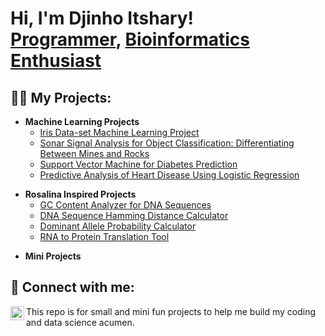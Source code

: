 <h1>Hi, I'm Djinho Itshary! <br/><a href="https://github.com/Djinho/Djinho.github.io">Programmer</a>, <a href="https://www.linkedin.com/in/djinho-itshary-671658254/">Bioinformatics Enthusiast</a></h1>

<h2>👨‍💻 My Projects:</h2>

<!-- Machine Learning Projects -->
- <b>Machine Learning Projects</b>
  - <a href="https://github.com/Djinho/Djinho.github.io/tree/main/Iris%20Data-set%20Machine%20Learning%20Project">Iris Data-set Machine Learning Project</a>
  - <a href="https://github.com/Djinho/Djinho.github.io/tree/main/Sonar%20Signal%20Analysis%20for%20Object%20Classification%3A%20Differentiating%20Between%20Mines%20and%20Rocks">Sonar Signal Analysis for Object Classification: Differentiating Between Mines and Rocks</a>
  - <a href="https://github.com/Djinho/Djinho.github.io/tree/main/Sonar%20Signal%20Analysis%20for%20Object%20Classification%3A%20Differentiating%20Between%20Mines%20and%20Rocks">Support Vector Machine for Diabetes Prediction</a>
  - <a href="https://github.com/Djinho/Djinho.github.io/tree/e4d34e355da3c4a2f550a107fee151a4525f4f4d/Predictive%20Analysis%20of%20Heart%20Disease%20Using%20Logistic%20Regression">Predictive Analysis of Heart Disease Using Logistic Regression</a>

<!-- Rosalina Inspired Projects -->
- <b>Rosalina Inspired Projects</b>
  - <a href="https://github.com/Djinho/Djinho.github.io/tree/main/GC%20Content%20Analyzer%20for%20DNA%20Sequences">GC Content Analyzer for DNA Sequences</a>
  - <a href="https://github.com/Djinho/Djinho.github.io/tree/main/DNA%20Sequence%20Hamming%20Distance%20Calculator">DNA Sequence Hamming Distance Calculator</a>
  - <a href="https://github.com/Djinho/Djinho.github.io/tree/main/Dominant%20Allele%20Probability%20Calculator">Dominant Allele Probability Calculator</a>
  - <a href="https://github.com/Djinho/Djinho.github.io/tree/main/RNA%20to%20Protein%20Translation%20Tool">RNA to Protein Translation Tool</a>

<!-- Mini Projects -->
- <b>Mini Projects</b>

<h2> 🤳 Connect with me:</h2>

<!-- Social Media Icons -->
<a href="https://www.linkedin.com/in/djinho-itshary-671658254/" target="_blank"><img align="left" alt="Djinho Itshary | LinkedIn" width="22px" src="https://cdn.jsdelivr.net/npm/simple-icons@v3/icons/linkedin.svg" /></a>

<!-- Social Media Links -->
[linkedin]: https://www.linkedin.com/in/djinho-itshary-671658254/

This repo is for small and mini fun projects to help me build my coding and data science acumen.
